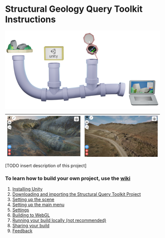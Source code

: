 

# Structural Geology Query Toolkit Instructions

![](Documentation/pipeline_2.png)



| <img src="Documentation/Whaleback.png" alt="Whaleback" style="zoom:25%;" /> | <img src="Documentation/Gastropod.png" alt="Gastropod" style="zoom: 25%;" /> |
| :----------------------------------------------------------: | :----------------------------------------------------------: |

[TODO insert description of this project]

### To learn how to build your own project, use the [wiki](https://github.com/UWRealityLab/StructuralQueryToolkit/wiki)

1. [Installing Unity](https://github.com/UWRealityLab/StructuralQueryToolkit/wiki/1.-Installing-Unity)
2. [Downloading and importing the Structural Query Toolkit Project](https://github.com/UWRealityLab/StructuralQueryToolkit/wiki/2.-Downloading-and-importing-the-Structural-Query-Toolkit-Project)
3. [Setting up the scene](https://github.com/UWRealityLab/StructuralQueryToolkit/wiki/3.-Setting-up-the-scene)
4. [Setting up the main menu](https://github.com/UWRealityLab/StructuralQueryToolkit/wiki/4.-Setting-up-the-main-menu)
5. [Settings](https://github.com/UWRealityLab/StructuralQueryToolkit/wiki/5.-Settings)
6. [Building to WebGL](https://github.com/UWRealityLab/StructuralQueryToolkit/wiki/6.-Building-to-WebGL)
7. [Running your build locally (not recommended)](https://github.com/UWRealityLab/StructuralQueryToolkit/wiki/7.-Running-your-build-locally-(not-recommended))
8. [Sharing your build](https://github.com/UWRealityLab/StructuralQueryToolkit/wiki/8.-Sharing-your-build)
9. [Feedback](https://github.com/UWRealityLab/StructuralQueryToolkit/wiki/9.-Feedback)



